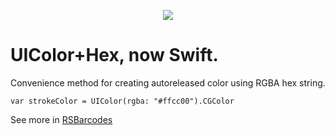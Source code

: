 <p align="center">
  <img src="https://raw.githubusercontent.com/grant/swift-cheat-sheet/gh-pages/img/swift-hero.png">
</p>

UIColor+Hex, now Swift.
=================
Convenience method for creating autoreleased color using RGBA hex string.

    var strokeColor = UIColor(rgba: "#ffcc00").CGColor
    
See more in [RSBarcodes](https://github.com/yeahdongcn/RSBarcodes_Swift)
